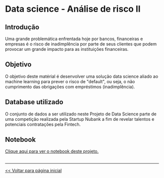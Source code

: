 # Data science - Análise de risco II

## Introdução

Uma grande problemática enfrentada hoje por bancos, financeiras e empresas é o risco de inadimplência por parte de seus clientes que podem provocar um grande impacto para as instituições financeiras. 

## Objetivo

O objetivo deste matérial é desenvolver uma solução data science aliado ao machine learning para prever o risco de "default", ou seja, o não cumprimento das obrigações com empréstimos (inadimplência).

## Database utilizado
 
O conjunto de dados a ser utilizado neste Projeto de Data Science parte de uma competição realizada pela Startup Nubank a fim de revelar talentos e potenciais contratações pela Fintech.

## Notebook
[Clique aqui para ver o notebook deste projeto.]()
<br>
<br>
<hr>

[<< Voltar para página inicial](https://github.com/dev-daniel-amorim)
